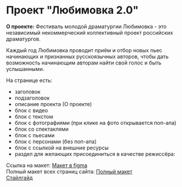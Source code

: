 # Проект "Любимовка 2.0"

**О проекте:** Фестиваль молодой драматургии Любимовка - это независимый некоммерческий коллективный проект российских драматургов.

Каждый год Любимовка проводит приём и отбор новых пьес начинающих и признанных русскоязычных авторов, чтобы дать возможность начинающим авторам  найти свой голос и быть услышанными. 


На странице есть:
* заголовок
* подзаголовок
* описание проекта (О проекте)
* блок с видео
* блок с текстом
* блок с фотографиями (при клике на фото открывается поп-апа)
* блок со спектаклями
* блок с пьесами
* блок с персонами (без поп-апа)
* блок с ссылкой на внешние ресурсы
* раздел для желающих присоединиться в качестве режиссёра:  

Ссылка на макет: [Макет в figma](https://www.figma.com/file/sPmrkcsXbuuHC24zIRktfJ/lubimovka-pr.page?node-id=0%3A1)  
Полный макет всех страниц сайта: [Полный макет](https://www.figma.com/file/zpyHTGb3aKiAbpJJoIVqQ2/lubimovka?node-id=1170-21929&t=wmsx7ufJkygAXkzR-0)  
[Стайлгайд](https://www.figma.com/proto/zpyHTGb3aKiAbpJJoIVqQ2/lubimovka?page-id=822%3A11417&node-id=859-13873&viewport=11728%2C2764%2C1.1076146364212036&scaling=min-zoom&starting-point-node-id=859%3A13873&hide-ui=1)
